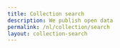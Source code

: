 ```yaml
---
title: Collection search
description: We publish open data
permalink: /nl/collection/search
layout: collection-search
---
```

